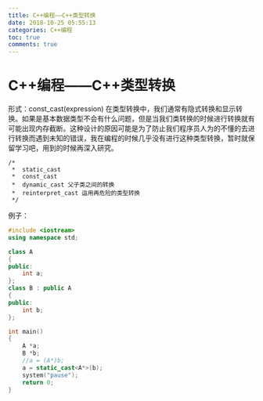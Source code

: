 ```yaml
---
title: C++编程——C++类型转换
date: 2018-10-25 05:55:13
categories: C++编程
toc: true
comments: true
---
```

# C++编程——C++类型转换

形式：const_cast<type>(expression)
在类型转换中，我们通常有隐式转换和显示转换。如果是基本数据类型不会有什么问题，但是当我们类转换的时候进行转换就有可能出现内存截断。这种设计的原因可能是为了防止我们程序员人为的不懂的去进行转换而遇到未知的错误，我在编程的时候几乎没有进行这种类型转换，暂时就保留学习吧，用到的时候再深入研究。

```
/*
 *  static_cast
 *  const_cast
 *  dynamic_cast 父子类之间的转换
 *  reinterpret_cast 运用再危险的类型转换
 */
```

例子：
```c++
#include <iostream>
using namespace std;

class A
{
public:
    int a;
};
class B : public A
{
public:
    int b;
};

int main()
{
    A *a;
    B *b;
    //a = (A*)b;
    a = static_cast<A*>(b);
    system("pause");
    return 0;
}
```
